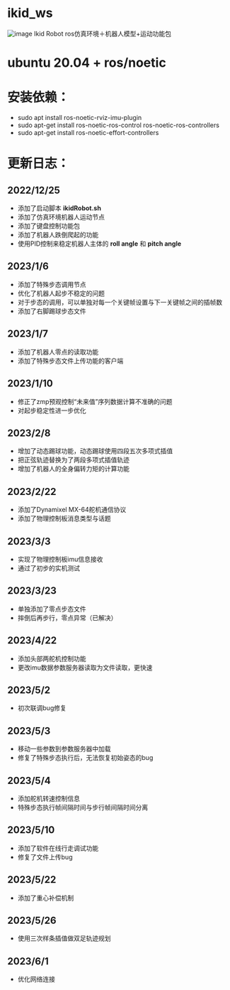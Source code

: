 # ikid_ws
![image](https://github.com/BronWang/ikid_ws/blob/ikid_ws_ros_control/img/team_logo.png)
Ikid Robot ros仿真环境＋机器人模型+运动功能包
# ubuntu 20.04 + ros/noetic

# 安装依赖：
- sudo apt install ros-noetic-rviz-imu-plugin
- sudo apt-get install ros-noetic-ros-control ros-noetic-ros-controllers 
- sudo apt-get install ros-noetic-effort-controllers

# 更新日志：
## 2022/12/25
- 添加了启动脚本 **ikidRobot.sh**
- 添加了仿真环境机器人运动节点
- 添加了键盘控制功能包
- 添加了机器人跌倒爬起的功能
- 使用PID控制来稳定机器人主体的 **roll angle** 和 **pitch angle**

## 2023/1/6
- 添加了特殊步态调用节点
- 优化了机器人起步不稳定的问题
- 对于步态的调用，可以单独对每一个关键帧设置与下一关键帧之间的插帧数
- 添加了右脚踢球步态文件

## 2023/1/7
- 添加了机器人零点的读取功能
- 添加了特殊步态文件上传功能的客户端

## 2023/1/10
- 修正了zmp预观控制“未来值”序列数据计算不准确的问题
- 对起步稳定性进一步优化

## 2023/2/8
- 增加了动态踢球功能，动态踢球使用四段五次多项式插值
- 把正弦轨迹替换为了两段多项式插值轨迹
- 增加了机器人的全身偏转力矩的计算功能

## 2023/2/22
- 添加了Dynamixel MX-64舵机通信协议
- 添加了物理控制板消息类型与话题

## 2023/3/3
- 实现了物理控制板imu信息接收
- 通过了初步的实机测试

## 2023/3/23
- 单独添加了零点步态文件
- 摔倒后再步行，零点异常（已解决）

## 2023/4/22
- 添加头部两舵机控制功能
- 更改imu数据参数服务器读取为文件读取，更快速

## 2023/5/2
- 初次联调bug修复

## 2023/5/3
- 移动一些参数到参数服务器中加载
- 修复了特殊步态执行后，无法恢复初始姿态的bug

## 2023/5/4
- 添加舵机转速控制信息
- 特殊步态执行帧间隔时间与步行帧间隔时间分离

## 2023/5/10
- 添加了软件在线行走调试功能
- 修复了文件上传bug

## 2023/5/22
- 添加了重心补偿机制

## 2023/5/26
- 使用三次样条插值做双足轨迹规划

## 2023/6/1
- 优化网络连接